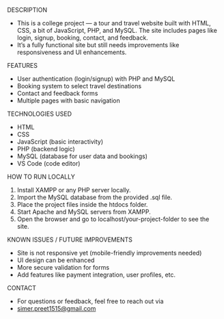 DESCRIPTION
- This is a college project — a tour and travel website built with HTML, CSS, a bit of JavaScript, PHP, and MySQL. The site includes pages like login, signup, booking, contact, and feedback.
- It’s a fully functional site but still needs improvements like responsiveness and UI enhancements.

FEATURES
- User authentication (login/signup) with PHP and MySQL
- Booking system to select travel destinations
- Contact and feedback forms
- Multiple pages with basic navigation


TECHNOLOGIES USED
- HTML
- CSS
- JavaScript (basic interactivity)
- PHP (backend logic)
- MySQL (database for user data and bookings)
- VS Code (code editor)

HOW TO RUN LOCALLY
1. Install XAMPP or any PHP server locally.
2. Import the MySQL database from the provided .sql file.
3. Place the project files inside the htdocs folder.
4. Start Apache and MySQL servers from XAMPP.
5. Open the browser and go to localhost/your-project-folder to see the site.

KNOWN ISSUES / FUTURE IMPROVEMENTS
- Site is not responsive yet (mobile-friendly improvements needed)
- UI design can be enhanced
- More secure validation for forms
- Add features like payment integration, user profiles, etc.

CONTACT
- For questions or feedback, feel free to reach out via 
- simer.preet1515@gmail.com
